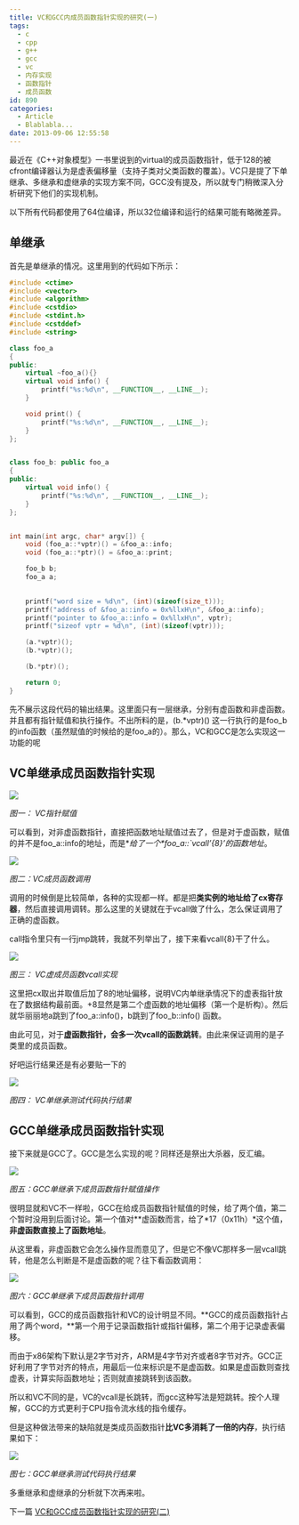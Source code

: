 ```yaml
---
title: VC和GCC内成员函数指针实现的研究(一)
tags:
  - c
  - cpp
  - g++
  - gcc
  - vc
  - 内存实现
  - 函数指针
  - 成员函数
id: 890
categories:
  - Article
  - Blablabla...
date: 2013-09-06 12:55:58
---
```


最近在《C++对象模型》一书里说到的virtual的成员函数指针，低于128的被cfront编译器认为是虚表偏移量（支持子类对父类函数的覆盖）。VC只是提了下单继承、多继承和虚继承的实现方案不同，GCC没有提及，所以就专门稍微深入分析研究下他们的实现机制。

以下所有代码都使用了64位编译，所以32位编译和运行的结果可能有略微差异。

## 单继承
首先是单继承的情况。这里用到的代码如下所示： 

```cpp
#include <ctime>
#include <vector>
#include <algorithm>
#include <cstdio>
#include <stdint.h>
#include <cstddef>
#include <string>

class foo_a
{
public:
    virtual ~foo_a(){}
    virtual void info() {
        printf("%s:%d\n", __FUNCTION__, __LINE__);
    }

    void print() {
        printf("%s:%d\n", __FUNCTION__, __LINE__);
    }
};


class foo_b: public foo_a
{
public:
    virtual void info() {
        printf("%s:%d\n", __FUNCTION__, __LINE__);
    }
};


int main(int argc, char* argv[]) {
    void (foo_a::*vptr)() = &foo_a::info;
    void (foo_a::*ptr)() = &foo_a::print;

    foo_b b;
    foo_a a;

    
    printf("word size = %d\n", (int)(sizeof(size_t)));
    printf("address of &foo_a::info = 0x%llxH\n", &foo_a::info);
    printf("pointer to &foo_a::info = 0x%llxH\n", vptr);
    printf("sizeof vptr = %d\n", (int)(sizeof(vptr)));

    (a.*vptr)();
    (b.*vptr)();

    (b.*ptr)();

    return 0;
}
```

先不展示这段代码的输出结果。这里面只有一层继承，分别有虚函数和非虚函数。并且都有指针赋值和执行操作。不出所料的是，(b.*vptr)() 这一行执行的是foo_b的info函数（虽然赋值的时候给的是foo_a的）。那么，VC和GCC是怎么实现这一功能的呢

## VC单继承成员函数指针实现

![](p890_img1.png)

*图一： VC指针赋值*

可以看到，对非虚函数指针，直接把函数地址赋值过去了，但是对于虚函数，赋值的并不是foo_a::info的地址，而是**给了一个*foo_a::`vcall&rsquo;{8}&rsquo;*的函数地址**。

![](p890_img2.png)

*图二：VC成员函数调用*

调用的时候倒是比较简单，各种的实现都一样。都是把**类实例的地址给了cx寄存器**，然后直接调用调转。那么这里的关键就在于vcall做了什么，怎么保证调用了正确的虚函数。

call指令里只有一行jmp跳转，我就不列举出了，接下来看vcall{8}干了什么。

![](p890_img3.png)

*图三： VC虚成员函数vcall实现*

这里把cx取出并取值后加了8的地址偏移，说明VC内单继承情况下的虚表指针放在了数据结构最前面。+8显然是第二个虚函数的地址偏移（第一个是析构）。然后就华丽丽地a跳到了foo_a::info()，b跳到了foo_b::info() 函数。

由此可见，对于**虚函数指针，会多一次vcall的函数跳转**。由此来保证调用的是子类里的成员函数。

好吧运行结果还是有必要贴一下的

![](p890_img4.png)

*图四： VC单继承测试代码执行结果*

## GCC单继承成员函数指针实现

接下来就是GCC了。GCC是怎么实现的呢？同样还是祭出大杀器，反汇编。

![](p890_img5.png)

*图五：GCC单继承下成员函数指针赋值操作*

很明显就和VC不一样啦，GCC在给成员函数指针赋值的时候，给了两个值，第二个暂时没用到后面讨论。第一个值对**虚函数而言，给了*17（0x11h）*这个值，**非虚函数直接上了函数地址**。

从这里看，非虚函数它会怎么操作显而意见了，但是它不像VC那样多一层vcall跳转，他是怎么判断是不是虚函数的呢？往下看函数调用：

![](p890_img6.png)

*图六：GCC单继承下成员函数指针调用*

可以看到，GCC的成员函数指针和VC的设计明显不同。**GCC的成员函数指针占用了两个word，**第一个用于记录函数指针或指针偏移，第二个用于记录虚表偏移。

而由于x86架构下默认是2字节对齐，ARM是4字节对齐或者8字节对齐。GCC正好利用了字节对齐的特点，用最后一位来标识是不是虚函数。如果是虚函数则查找虚表，计算实际函数地址；否则就直接跳转到该函数。

所以和VC不同的是，VC的vcall是长跳转，而gcc这种写法是短跳转。按个人理解，GCC的方式更利于CPU指令流水线的指令缓存。

但是这种做法带来的缺陷就是类成员函数指针**比VC多消耗了一倍的内存**，执行结果如下：

![](p890_img7.png)

*图七：GCC单继承测试代码执行结果*

多重继承和虚继承的分析就下次再来啦。

下一篇&nbsp;[VC和GCC成员函数指针实现的研究(二)](http://www.owent.net/?p=896)